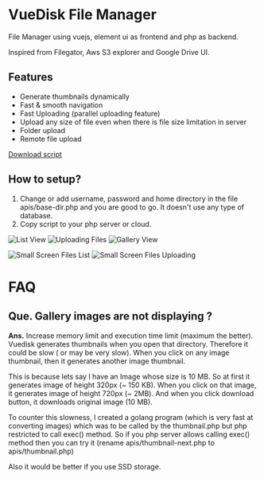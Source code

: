 # VueDisk File Manager
File Manager using vuejs, element ui as frontend and php as backend.

Inspired from Filegator, Aws S3 explorer and Google Drive UI.

## Features
* Generate thumbnails dynamically
* Fast & smooth navigation
* Fast Uploading (parallel uploading feature)
* Upload any size of file even when there is file size limitation in server
* Folder upload
* Remote file upload


[Download script](https://github.com/ashishdoneriya/php-file-manager/archive/v0.1.2.zip)

## How to setup?
1. Change or add username, password and home directory in the file apis/base-dir.php and you are good to go. It doesn't use any type of database.
2. Copy script to your php server or cloud.

![List View](/screenshots/screenshot-list-1.png)
![Uploading Files](/screenshots/screenshot-fileupload.png)
![Gallery View](/screenshots/screenshot-gallery.png)

![Small Screen Files List](/screenshots/small-screen-files-list.png) ![Small Screen Files Uploading](/screenshots/small-screen-files-uploading.png)


# FAQ
## Que. Gallery images are not displaying ?
**Ans.** Increase memory limit and execution time limit (maximum the better). Vuedisk generates thumbnails when you open that directory. Therefore it could be slow ( or may be very slow). When you click on any image thumbnail, then it generates another image thumbnail.

This is because lets say I have an Image whose size is 10 MB. So at first it generates image of height 320px (~ 150 KB). When you click on that image, it generates image of height 720px (~ 2MB). And when you click download button, it downloads original image (10 MB).

To counter this slowness, I created a golang program (which is very fast at converting images) which was to be called by the thumbnail.php but php restricted to call exec() method. So if you php server allows calling exec() method then you can try it (rename apis/thumbnail-next.php to apis/thumbnail.php)

Also it would be better if you use SSD storage.
